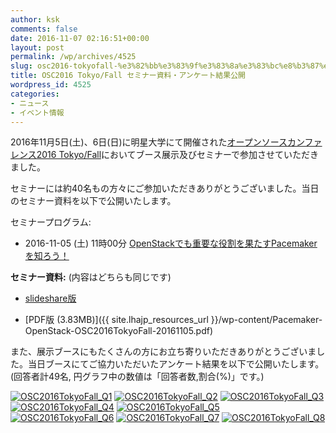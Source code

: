 ```yaml
---
author: ksk
comments: false
date: 2016-11-07 02:16:51+00:00
layout: post
permalink: /wp/archives/4525
slug: osc2016-tokyofall-%e3%82%bb%e3%83%9f%e3%83%8a%e3%83%bc%e8%b3%87%e6%96%99%e3%83%bb%e3%82%a2%e3%83%b3%e3%82%b1%e3%83%bc%e3%83%88%e7%b5%90%e6%9e%9c%e5%85%ac%e9%96%8b
title: OSC2016 Tokyo/Fall セミナー資料・アンケート結果公開
wordpress_id: 4525
categories:
- ニュース
- イベント情報
---
```


2016年11月5日(土)、6日(日)に明星大学にて開催された[オープンソースカンファレンス2016 Tokyo/Fall](http://www.ospn.jp/osc2016-fall/)においてブース展示及びセミナーで参加させていただきました。

セミナーには約40名もの方々にご参加いただきありがとうございました。当日のセミナー資料を以下で公開いたします。

セミナープログラム:



 
  * 2016-11-05 (土)   11時00分 [OpenStackでも重要な役割を果たすPacemakerを知ろう！](https://www.ospn.jp/osc2016-fall/modules/eguide/event.php?eid=26)


**セミナー資料:**  (内容はどちらも同じです)



	
  * [slideshare版](http://www.slideshare.net/ksk_ha/openstackpacemaker)

	
  * [PDF版 (3.83MB)]({{ site.lhajp_resources_url }}/wp-content/Pacemaker-OpenStack-OSC2016TokyoFall-20161105.pdf)



また、展示ブースにもたくさんの方にお立ち寄りいただきありがとうございました。当日ブースにてご協力いただいたアンケート結果を以下で公開いたします。
(回答者計49名, 円グラフ中の数値は「回答者数,割合(%)」です。)

[![OSC2016TokyoFall_Q1](/assets/images/wp-content/osc_tokyofall2016_1.png)](/assets/images/wp-content/osc_tokyofall2016_1.png)
[![OSC2016TokyoFall_Q2](/assets/images/wp-content/osc_tokyofall2016_2.png)](/assets/images/wp-content/osc_tokyofall2016_2.png)
[![OSC2016TokyoFall_Q3](/assets/images/wp-content/osc_tokyofall2016_3.png)](/assets/images/wp-content/osc_tokyofall2016_3.png)
[![OSC2016TokyoFall_Q4](/assets/images/wp-content/osc_tokyofall2016_4.png)](/assets/images/wp-content/osc_tokyofall2016_4.png)
[![OSC2016TokyoFall_Q5](/assets/images/wp-content/osc_tokyofall2016_5.png)](/assets/images/wp-content/osc_tokyofall2016_5.png)
[![OSC2016TokyoFall_Q6](/assets/images/wp-content/osc_tokyofall2016_6.png)](/assets/images/wp-content/osc_tokyofall2016_6.png)
[![OSC2016TokyoFall_Q7](/assets/images/wp-content/osc_tokyofall2016_7.png)](/assets/images/wp-content/osc_tokyofall2016_7.png)
[![OSC2016TokyoFall_Q8](/assets/images/wp-content/osc_tokyofall2016_8.png)](/assets/images/wp-content/osc_tokyofall2016_8.png)
